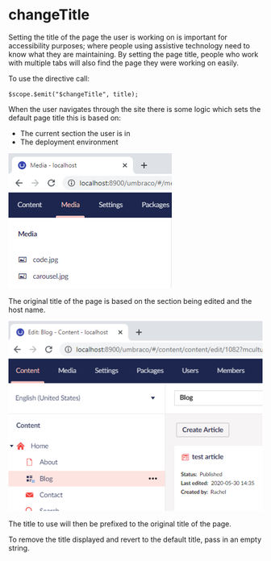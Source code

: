 # changeTitle

Setting the title of the page the user is working on is important for accessibility purposes; where people using assistive technology need to know what they are maintaining. By setting the page title, people who work with multiple tabs will also find the page they were working on easily.

To use the directive call:

```
$scope.$emit("$changeTitle", title);
```

When the user navigates through the site there is some logic which sets the default page title this is based on:

* The current section the user is in
* The deployment environment

![Example of the default title](../../../../../../10/umbraco-cms/reference/angular/services/eventsservice/images/defaultview.png)

The original title of the page is based on the section being edited and the host name.

![Example of the page title showing edit blo](../../../../../../10/umbraco-cms/reference/angular/services/eventsservice/images/editblog.png)

The title to use will then be prefixed to the original title of the page.

To remove the title displayed and revert to the default title, pass in an empty string.
